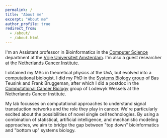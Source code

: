 ```yaml
---
permalink: /
title: "About me"
excerpt: "About me"
author_profile: true
redirect_from: 
  - /about/
  - /about.html
---
```


I'm an Assistant professor in Bioinformatics 
 in the [Computer Science](https://www.cs.vu.nl/) department at the [Vrije Universiteit Amsterdam](https://www.vu.nl). I'm also a guest researcher at the [Netherlands Cancer Institute](https://www.nki.nl/).

I obtained my MSc in theoretical physics at the UvA, but evolved into a computational biologist. I did my PhD in the [Systems Biology group](https://teusinkbruggemanlab.nl/) of Bas Teusink and Frank Bruggeman, after which I did a postdoc in the [Computational Cancer Biology](https://ccb.nki.nl/) group of Lodewyk Wessels at the Netherlands Cancer Institute.

My lab focusses on computational approaches to understand signal transduction networks and the role they play in cancer. We're particularly excited about the possibilities of novel single cell technologies. By using a combination of statistical, artificial intelligence, and mechanistic modeling approaches, we aim to bridge the gap between "top down" bioinformatics and "bottom up" systems biology.
